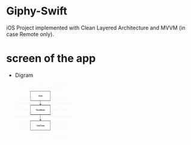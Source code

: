 # Giphy-Swift

iOS Project implemented with Clean Layered Architecture and MVVM (in case Remote only).


# screen of the app

* Digram 

  <img align="center" width="150" height="150" img src="Screen Shot 2022-10-21 at 2.24.59 PM.png">
